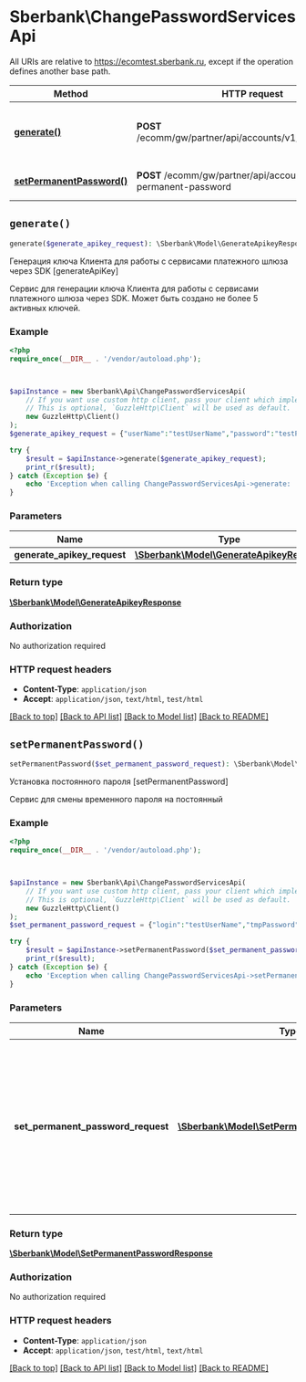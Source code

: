 # Sberbank\ChangePasswordServicesApi

All URIs are relative to https://ecomtest.sberbank.ru, except if the operation defines another base path.

| Method | HTTP request | Description |
| ------------- | ------------- | ------------- |
| [**generate()**](ChangePasswordServicesApi.md#generate) | **POST** /ecomm/gw/partner/api/accounts/v1/apikey/generate | Генерация ключа Клиента для работы с сервисами платежного шлюза через SDK [generateApiKey] |
| [**setPermanentPassword()**](ChangePasswordServicesApi.md#setPermanentPassword) | **POST** /ecomm/gw/partner/api/accounts/v1/set-permanent-password | Установка постоянного пароля [setPermanentPassword] |


## `generate()`

```php
generate($generate_apikey_request): \Sberbank\Model\GenerateApikeyResponse
```

Генерация ключа Клиента для работы с сервисами платежного шлюза через SDK [generateApiKey]

Сервис для генерации ключа Клиента для работы с сервисами платежного шлюза через SDK. Может быть создано не более 5 активных ключей.

### Example

```php
<?php
require_once(__DIR__ . '/vendor/autoload.php');



$apiInstance = new Sberbank\Api\ChangePasswordServicesApi(
    // If you want use custom http client, pass your client which implements `GuzzleHttp\ClientInterface`.
    // This is optional, `GuzzleHttp\Client` will be used as default.
    new GuzzleHttp\Client()
);
$generate_apikey_request = {"userName":"testUserName","password":"testPassword","description":"testDescription","merchantLogin":"merchantLogin"}; // \Sberbank\Model\GenerateApikeyRequest

try {
    $result = $apiInstance->generate($generate_apikey_request);
    print_r($result);
} catch (Exception $e) {
    echo 'Exception when calling ChangePasswordServicesApi->generate: ', $e->getMessage(), PHP_EOL;
}
```

### Parameters

| Name | Type | Description  | Notes |
| ------------- | ------------- | ------------- | ------------- |
| **generate_apikey_request** | [**\Sberbank\Model\GenerateApikeyRequest**](../Model/GenerateApikeyRequest.md)|  | |

### Return type

[**\Sberbank\Model\GenerateApikeyResponse**](../Model/GenerateApikeyResponse.md)

### Authorization

No authorization required

### HTTP request headers

- **Content-Type**: `application/json`
- **Accept**: `application/json`, `text/html`, `test/html`

[[Back to top]](#) [[Back to API list]](../../README.md#endpoints)
[[Back to Model list]](../../README.md#models)
[[Back to README]](../../README.md)

## `setPermanentPassword()`

```php
setPermanentPassword($set_permanent_password_request): \Sberbank\Model\SetPermanentPasswordResponse
```

Установка постоянного пароля [setPermanentPassword]

Сервис для смены временного пароля на постоянный

### Example

```php
<?php
require_once(__DIR__ . '/vendor/autoload.php');



$apiInstance = new Sberbank\Api\ChangePasswordServicesApi(
    // If you want use custom http client, pass your client which implements `GuzzleHttp\ClientInterface`.
    // This is optional, `GuzzleHttp\Client` will be used as default.
    new GuzzleHttp\Client()
);
$set_permanent_password_request = {"login":"testUserName","tmpPassword":"testPassword","password":"NewPassword"}; // \Sberbank\Model\SetPermanentPasswordRequest | Запрос предназначен для изменение временного пароля, выданного при регистрации Клиента на ПШ на постоянный пароль на стороне Клиента.

try {
    $result = $apiInstance->setPermanentPassword($set_permanent_password_request);
    print_r($result);
} catch (Exception $e) {
    echo 'Exception when calling ChangePasswordServicesApi->setPermanentPassword: ', $e->getMessage(), PHP_EOL;
}
```

### Parameters

| Name | Type | Description  | Notes |
| ------------- | ------------- | ------------- | ------------- |
| **set_permanent_password_request** | [**\Sberbank\Model\SetPermanentPasswordRequest**](../Model/SetPermanentPasswordRequest.md)| Запрос предназначен для изменение временного пароля, выданного при регистрации Клиента на ПШ на постоянный пароль на стороне Клиента. | |

### Return type

[**\Sberbank\Model\SetPermanentPasswordResponse**](../Model/SetPermanentPasswordResponse.md)

### Authorization

No authorization required

### HTTP request headers

- **Content-Type**: `application/json`
- **Accept**: `application/json`, `test/html`, `text/html`

[[Back to top]](#) [[Back to API list]](../../README.md#endpoints)
[[Back to Model list]](../../README.md#models)
[[Back to README]](../../README.md)
